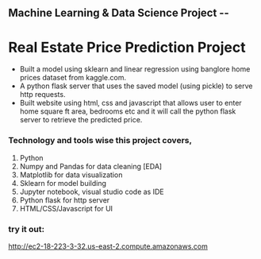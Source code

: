 

## Machine Learning & Data Science Project --
# Real Estate Price Prediction Project

* Built a model using sklearn and linear regression using banglore home prices dataset from kaggle.com.
* A python flask server that uses the saved model (using pickle) to serve http requests.
* Built website using html, css and javascript that allows user to enter home square ft area, bedrooms etc and it will call the python flask server to retrieve the predicted price.

### Technology and tools wise this project covers,
1) Python
2) Numpy and Pandas for data cleaning [EDA]
3) Matplotlib for data visualization
4) Sklearn for model building
5) Jupyter notebook, visual studio code as IDE
6) Python flask for http server
7) HTML/CSS/Javascript for UI

### try it out: 
http://ec2-18-223-3-32.us-east-2.compute.amazonaws.com
